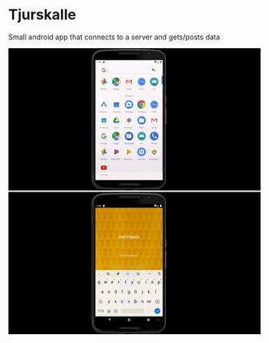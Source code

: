 # Tjurskalle
Small android app that connects to a server and gets/posts data


<img src = "Demo1.gif"/>
<img src = "Demo2.gif"/>
